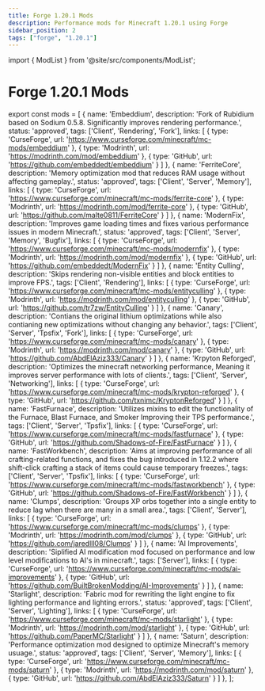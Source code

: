 ```yaml
---
title: Forge 1.20.1 Mods
description: Performance mods for Minecraft 1.20.1 using Forge
sidebar_position: 2
tags: ["forge", "1.20.1"]
---
```


import { ModList } from '@site/src/components/ModList';

# Forge 1.20.1 Mods

export const mods = [
  {
    name: 'Embeddium',
    description: 'Fork of Rubidium based on Sodium 0.5.8. Significantly improves rendering performance.',
    status: 'approved',
    tags: ['Client', 'Rendering', 'Fork'],
    links: [
      { type: 'CurseForge', url: 'https://www.curseforge.com/minecraft/mc-mods/embeddium' },
      { type: 'Modrinth', url: 'https://modrinth.com/mod/embeddium' },
      { type: 'GitHub', url: 'https://github.com/embeddedt/embeddium' }
    ]
  },
  {
    name: 'FerriteCore',
    description: 'Memory optimization mod that reduces RAM usage without affecting gameplay.',
    status: 'approved',
    tags: ['Client', 'Server', 'Memory'],
    links: [
      { type: 'CurseForge', url: 'https://www.curseforge.com/minecraft/mc-mods/ferrite-core' },
      { type: 'Modrinth', url: 'https://modrinth.com/mod/ferrite-core' },
      { type: 'GitHub', url: 'https://github.com/malte0811/FerriteCore' }
    ]
  },
  {
    name: 'ModernFix',
    description: 'Improves game loading times and fixes various performance issues in modern Minecraft.',
    status: 'approved',
    tags: ['Client', 'Server', 'Memory', 'Bugfix'],
    links: [
      { type: 'CurseForge', url: 'https://www.curseforge.com/minecraft/mc-mods/modernfix' },
      { type: 'Modrinth', url: 'https://modrinth.com/mod/modernfix' },
      { type: 'GitHub', url: 'https://github.com/embeddedt/ModernFix' }
    ]
  },
  {
    name: 'Entity Culling',
    description: 'Skips rendering non-visible entities and block entities to improve FPS.',
    tags: ['Client', 'Rendering'],
    links: [
      { type: 'CurseForge', url: 'https://www.curseforge.com/minecraft/mc-mods/entityculling' },
      { type: 'Modrinth', url: 'https://modrinth.com/mod/entityculling' },
      { type: 'GitHub', url: 'https://github.com/tr7zw/EntityCulling' }
    ]
  },
  {
    name: 'Canary',
    description: 'Contians the original lithium optimizations while also contianing new optimizations without changing any behavior.',
    tags: ['Client', 'Server', 'Tpsfix', 'Fork'],
    links: [
      { type: 'CurseForge', url: 'https://www.curseforge.com/minecraft/mc-mods/canary' },
      { type: 'Modrinth', url: 'https://modrinth.com/mod/canary' },
      { type: 'GitHub', url: 'https://github.com/AbdElAziz333/Canary' }
    ]
  },
  {
    name: 'Krpyton Reforged',
    description: 'Optimizes the minecraft networking performance, Meaning it improves server performance with lots of clients.',
    tags: ['Client', 'Server', 'Networking'],
    links: [
      { type: 'CurseForge', url: 'https://www.curseforge.com/minecraft/mc-mods/krypton-reforged' },
      { type: 'GitHub', url: 'https://github.com/txnimc/KryptonReforged' }
    ]
  },
  {
    name: 'FastFurnace',
    description: 'Utilizes mixins to edit the functionality of the Furnace, Blast Furnace, and Smoker Improving their TPS performance.',
    tags: ['Client', 'Server', 'Tpsfix'],
    links: [
      { type: 'CurseForge', url: 'https://www.curseforge.com/minecraft/mc-mods/fastfurnace' },
      { type: 'GitHub', url: 'https://github.com/Shadows-of-Fire/FastFurnace' }
    ]
  },
  {
    name: 'FastWorkbench',
    description: 'Aims at improving performance of all crafting-related functions, and fixes the bug introduced in 1.12.2 where shift-click crafting a stack of items could cause temporary freezes.',
    tags: ['Client', 'Server', 'Tpsfix'],
    links: [
      { type: 'CurseForge', url: 'https://www.curseforge.com/minecraft/mc-mods/fastworkbench' },
      { type: 'GitHub', url: 'https://github.com/Shadows-of-Fire/FastWorkbench' }
    ]
  },
  {
    name: 'Clumps',
    description: 'Groups XP orbs together into a single entity to reduce lag when there are many in a small area.',
    tags: ['Client', 'Server'],
    links: [
      { type: 'CurseForge', url: 'https://www.curseforge.com/minecraft/mc-mods/clumps' },
      { type: 'Modrinth', url: 'https://modrinth.com/mod/clumps' },
      { type: 'GitHub', url: 'https://github.com/jaredlll08/Clumps' }
    ]
  },
  {
    name: 'AI Improvements',
    description: 'Siplified AI modification mod focused on performance and low level modifications to AI's in minecraft.',
    tags: ['Server'],
    links: [
      { type: 'CurseForge', url: 'https://www.curseforge.com/minecraft/mc-mods/ai-improvements' },
      { type: 'GitHub', url: 'https://github.com/BuiltBrokenModding/AI-Improvements' }
    ]
  },
  {
    name: 'Starlight',
    description: 'Fabric mod for rewriting the light engine to fix lighting performance and lighting errors.',
    status: 'approved',
    tags: ['Client', 'Server', 'Lighting'],
    links: [
      { type: 'CurseForge', url: 'https://www.curseforge.com/minecraft/mc-mods/starlight' },
      { type: 'Modrinth', url: 'https://modrinth.com/mod/starlight' },
      { type: 'GitHub', url: 'https://github.com/PaperMC/Starlight' }
    ]
  },
  {
    name: 'Saturn',
    description: 'Performance optimization mod designed to optimize Minecraft's memory usuage.',
    status: 'approved',
    tags: ['Client', 'Server', 'Memory'],
    links: [
      { type: 'CurseForge', url: 'https://www.curseforge.com/minecraft/mc-mods/saturn' },
      { type: 'Modrinth', url: 'https://modrinth.com/mod/saturn' },
      { type: 'GitHub', url: 'https://github.com/AbdElAziz333/Saturn' }
    ]
  },
];

<ModList mods={mods} />

